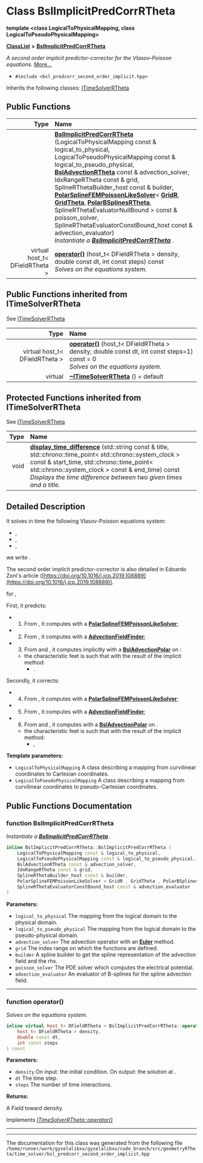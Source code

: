 

# Class BslImplicitPredCorrRTheta

**template &lt;class LogicalToPhysicalMapping, class LogicalToPseudoPhysicalMapping&gt;**



[**ClassList**](annotated.md) **>** [**BslImplicitPredCorrRTheta**](classBslImplicitPredCorrRTheta.md)



_A second order implicit predictor-corrector for the Vlasov-Poisson equations._ [More...](#detailed-description)

* `#include <bsl_predcorr_second_order_implicit.hpp>`



Inherits the following classes: [ITimeSolverRTheta](classITimeSolverRTheta.md)






















































## Public Functions

| Type | Name |
| ---: | :--- |
|   | [**BslImplicitPredCorrRTheta**](#function-bslimplicitpredcorrrtheta) (LogicalToPhysicalMapping const & logical\_to\_physical, LogicalToPseudoPhysicalMapping const & logical\_to\_pseudo\_physical, [**BslAdvectionRTheta**](classBslAdvectionPolar.md) const & advection\_solver, IdxRangeRTheta const & grid, SplineRThetaBuilder\_host const & builder, [**PolarSplineFEMPoissonLikeSolver**](classPolarSplineFEMPoissonLikeSolver.md)&lt; [**GridR**](structGridR.md), [**GridTheta**](structGridTheta.md), [**PolarBSplinesRTheta**](structPolarBSplinesRTheta.md), SplineRThetaEvaluatorNullBound &gt; const & poisson\_solver, SplineRThetaEvaluatorConstBound\_host const & advection\_evaluator) <br>_Instantiate a_ [_**BslImplicitPredCorrRTheta**_](classBslImplicitPredCorrRTheta.md) _._ |
| virtual host\_t&lt; DFieldRTheta &gt; | [**operator()**](#function-operator) (host\_t&lt; DFieldRTheta &gt; density, double const dt, int const steps) const<br>_Solves on_  _the equations system._ |


## Public Functions inherited from ITimeSolverRTheta

See [ITimeSolverRTheta](classITimeSolverRTheta.md)

| Type | Name |
| ---: | :--- |
| virtual host\_t&lt; DFieldRTheta &gt; | [**operator()**](classITimeSolverRTheta.md#function-operator) (host\_t&lt; DFieldRTheta &gt; density, double const dt, int const steps=1) const = 0<br>_Solves on_  _the equations system._ |
| virtual  | [**~ITimeSolverRTheta**](classITimeSolverRTheta.md#function-itimesolverrtheta) () = default<br> |
















































## Protected Functions inherited from ITimeSolverRTheta

See [ITimeSolverRTheta](classITimeSolverRTheta.md)

| Type | Name |
| ---: | :--- |
|  void | [**display\_time\_difference**](classITimeSolverRTheta.md#function-display_time_difference) (std::string const & title, std::chrono::time\_point&lt; std::chrono::system\_clock &gt; const & start\_time, std::chrono::time\_point&lt; std::chrono::system\_clock &gt; const & end\_time) const<br>_Displays the time difference between two given times and a title._  |






## Detailed Description


It solves in time the following Vlasov-Poisson equations system:



* ,
* ,
* ,




we write .


The second order implicit predictor-corrector is also detailed in Edoardo Zoni's article ([https://doi.org/10.1016/j.jcp.2019.108889](https://doi.org/10.1016/j.jcp.2019.108889)).


for ,


First, it predicts:
* 1. From , it computes  with a [**PolarSplineFEMPoissonLikeSolver**](classPolarSplineFEMPoissonLikeSolver.md);
* 2. From , it computes  with a [**AdvectionFieldFinder**](classAdvectionFieldFinder.md);
* 3. From  and , it computes implicitly  with a [**BslAdvectionPolar**](classBslAdvectionPolar.md) on :
  * the characteristic feet  is such that  with  the result of the implicit method:
    * .








Secondly, it corrects:
* 4. From , it computes  with a [**PolarSplineFEMPoissonLikeSolver**](classPolarSplineFEMPoissonLikeSolver.md);
* 5. From , it computes  with a [**AdvectionFieldFinder**](classAdvectionFieldFinder.md);
* 6. From  and , it computes  with a [**BslAdvectionPolar**](classBslAdvectionPolar.md) on .
  * the characteristic feet  is such that  with  the result of the implicit method:
    * ,










**Template parameters:**


* `LogicalToPhysicalMapping` A class describing a mapping from curvilinear coordinates to Cartesian coordinates. 
* `LogicalToPseudoPhysicalMapping` A class describing a mapping from curvilinear coordinates to pseudo-Cartesian coordinates. 




    
## Public Functions Documentation




### function BslImplicitPredCorrRTheta 

_Instantiate a_ [_**BslImplicitPredCorrRTheta**_](classBslImplicitPredCorrRTheta.md) _._
```C++
inline BslImplicitPredCorrRTheta::BslImplicitPredCorrRTheta (
    LogicalToPhysicalMapping const & logical_to_physical,
    LogicalToPseudoPhysicalMapping const & logical_to_pseudo_physical,
    BslAdvectionRTheta const & advection_solver,
    IdxRangeRTheta const & grid,
    SplineRThetaBuilder_host const & builder,
    PolarSplineFEMPoissonLikeSolver < GridR , GridTheta , PolarBSplinesRTheta , SplineRThetaEvaluatorNullBound > const & poisson_solver,
    SplineRThetaEvaluatorConstBound_host const & advection_evaluator
) 
```





**Parameters:**


* `logical_to_physical` The mapping from the logical domain to the physical domain. 
* `logical_to_pseudo_physical` The mapping from the logical domain to the pseudo-physical domain. 
* `advection_solver` The advection operator with an [**Euler**](classEuler.md) method. 
* `grid` The index range on which the functions are defined. 
* `builder` A spline builder to get the spline representation of the advection field and the rhs. 
* `poisson_solver` The PDE solver which computes the electrical potential. 
* `advection_evaluator` An evaluator of B-splines for the spline advection field. 




        

<hr>



### function operator() 

_Solves on_  _the equations system._
```C++
inline virtual host_t< DFieldRTheta > BslImplicitPredCorrRTheta::operator() (
    host_t< DFieldRTheta > density,
    double const dt,
    int const steps
) const
```





**Parameters:**


* `density` On input: the initial condition. On output: the solution at . 
* `dt` The time step. 
* `steps` The number  of time interactions.



**Returns:**

A Field toward density. 





        
Implements [*ITimeSolverRTheta::operator()*](classITimeSolverRTheta.md#function-operator)


<hr>

------------------------------
The documentation for this class was generated from the following file `/home/runner/work/gyselalibxx/gyselalibxx/code_branch/src/geometryRTheta/time_solver/bsl_predcorr_second_order_implicit.hpp`

